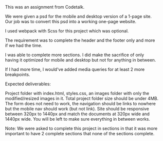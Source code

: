 This was an assignment from Codetalk.

We were given a psd for the mobile and desktop version of a 1-page site. Our job was to convert this psd into a working one-page website. 

I used webpack with Scss for this project which was optional.

The requirement was to complete the header and the footer only and more if we had the time.

I was able to complete more sections. I did make the sacrifice of only having it optimized for mobile and desktop but not for anything in between. 

If I had more time, I would've added media queries for at least 2 more breakpoints.

Expected deliverables:

Project folder with index.html, styles.css, an images folder with only the modified/resized images in it. Total project folder size should be under 4MB.
The form does not need to work, the navigation should be links to nowhere but the mobile nav should work (but not link). Site should be responsive between 320px to 1440px and match the documents at 320px wide and 1440px wide. You will be left to make sure everything in between works. 

Note: We were asked to complete this project in sections in that it was more important to have 2 complete sections that none of the sections complete. 

